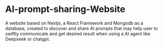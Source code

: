 # AI-prompt-sharing-Website
A website based on Nextjs, a React Framework and Mongodb as a database, created to discover and share AI prompts that may help user to swiftly communicate and get desired result when using a AI agent like Deepseek or chatgpt. 
